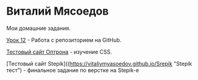 

# Виталий Мясоедов
Мои домашние задания.

[Урок 12](https://vitaliymyasoedov.github.io/lession_12 "Моя домашка") - Работа с репозиторием на GitHub.

[Тестовый сайт Оптрона](https://vitaliymyasoedov.github.io/Optron "Оптрон тест") - изучение CSS.

[Тестовый сайт Stepik]((https://vitaliymyasoedov.github.io/Srepik "Stepik тест") - финальное задание по верстке на Stepik-e
